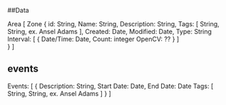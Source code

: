 ##Data

Area [
  Zone {
    id: String,
    Name: String,
    Description: String,
    Tags: [
      String,
      String,
      ex. Ansel Adams
    ],
    Created: Date,
    Modified: Date,
    Type: String
    Interval: [
      {
        Date/Time: Date,
        Count: integer
        OpenCV: ??
      }
    ]  
  }
]

## events

Events: [
  {
    Description: String,
    Start Date: Date,
    End Date: Date
    Tags: [
      String,
      String,
      ex. Ansel Adams
    ]
  }
]
